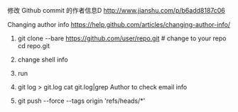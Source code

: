修改 Github commit 的作者信息D
http://www.jianshu.com/p/b6add8187c06

Changing author info
 https://help.github.com/articles/changing-author-info/


 1. git clone --bare https://github.com/user/repo.git  # change to your repo
    cd repo.git

 2. change shell info

 3. run

 4. git log > git.log
    cat git.log|grep Author to check email info

 5. git push --force --tags origin 'refs/heads/*'

